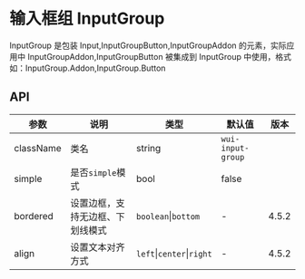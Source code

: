 # 输入框组 InputGroup

InputGroup
是包装 Input,InputGroupButton,InputGroupAddon 的元素，实际应用中 InputGroupAddon,InputGroupButton 被集成到 InputGroup 中使用，格式如：InputGroup.Addon,InputGroup.Button

## API

<!--InputGroup-->

| 参数      | 说明                             | 类型                      | 默认值            | 版本  |
| --------- | -------------------------------- | ------------------------- | ----------------- | ----- |
| className | 类名                             | string                    | `wui-input-group` |
| simple    | 是否`simple`模式                 | bool                      | false             |
| bordered  | 设置边框，支持无边框、下划线模式 | `boolean`\|`bottom`       | -                 | 4.5.2 |
| align     | 设置文本对齐方式                 | `left`\|`center`\|`right` | -                 | 4.5.2 |

